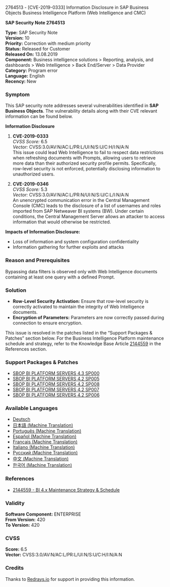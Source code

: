 2764513 - [CVE-2019-0333] Information Disclosure in SAP Business Objects Business Intelligence Platform (Web Intelligence and CMC)

**SAP Security Note 2764513**

**Type:** SAP Security Note  
**Version:** 10  
**Priority:** Correction with medium priority  
**Status:** Released for Customer  
**Released On:** 13.08.2019  
**Component:** Business intelligence solutions > Reporting, analysis, and dashboards > Web Intelligence > Back End/Server > Data Provider  
**Category:** Program error  
**Language:** English  
**Recency:** New

### Symptom

This SAP security note addresses several vulnerabilities identified in **SAP Business Objects**. The vulnerability details along with their CVE relevant information can be found below.

**Information Disclosure**

1. **CVE-2019-0333**  
   *CVSS Score:* 6.5  
   *Vector:* CVSS:3.0/AV:N/AC:L/PR:L/UI:N/S:U/C:H/I:N/A:N  
   This issue could lead Web Intelligence to fail to respect data restrictions when refreshing documents with Prompts, allowing users to retrieve more data than their authorized security profile permits. Specifically, row-level security is not enforced, potentially disclosing information to unauthorized users.

2. **CVE-2019-0346**  
   *CVSS Score:* 5.3  
   *Vector:* CVSS:3.0/AV:N/AC:L/PR:N/UI:N/S:U/C:L/I:N/A:N  
   An unencrypted communication error in the Central Management Console (CMC) leads to the disclosure of a list of usernames and roles imported from SAP Netweaver BI systems (BW). Under certain conditions, the Central Management Server allows an attacker to access information that would otherwise be restricted.

**Impacts of Information Disclosure:**
- Loss of information and system configuration confidentiality
- Information gathering for further exploits and attacks

### Reason and Prerequisites

Bypassing data filters is observed only with Web Intelligence documents containing at least one query with a defined Prompt.

### Solution

- **Row-Level Security Activation:** Ensure that row-level security is correctly activated to maintain the integrity of Web Intelligence documents.
- **Encryption of Parameters:** Parameters are now correctly passed during connection to ensure encryption.

This issue is resolved in the patches listed in the “Support Packages & Patches” section below. For the Business Intelligence Platform maintenance schedule and strategy, refer to the Knowledge Base Article [2144559](https://me.sap.com/notes/2144559) in the References section.

### Support Packages & Patches

- [SBOP BI PLATFORM SERVERS 4.3 SP000](https://me.sap.com/softwarecenter/template/products/_APP=00200682500000001943&_EVENT=DISPHIER&HEADER=Y&FUNCTIONBAR=N&EVENT=TREE&NE=NAVIGATE&ENR=73555000100200006622&V=MAINT)
- [SBOP BI PLATFORM SERVERS 4.2 SP005](https://me.sap.com/softwarecenter/template/products/_APP=00200682500000001943&_EVENT=DISPHIER&HEADER=Y&FUNCTIONBAR=N&EVENT=TREE&NE=NAVIGATE&ENR=73555000100200001041&V=MAINT)
- [SBOP BI PLATFORM SERVERS 4.2 SP008](https://me.sap.com/softwarecenter/template/products/_APP=00200682500000001943&_EVENT=DISPHIER&HEADER=Y&FUNCTIONBAR=N&EVENT=TREE&NE=NAVIGATE&ENR=73555000100200001041&V=MAINT)
- [SBOP BI PLATFORM SERVERS 4.2 SP007](https://me.sap.com/softwarecenter/template/products/_APP=00200682500000001943&_EVENT=DISPHIER&HEADER=Y&FUNCTIONBAR=N&EVENT=TREE&NE=NAVIGATE&ENR=73555000100200001041&V=MAINT)
- [SBOP BI PLATFORM SERVERS 4.2 SP006](https://me.sap.com/softwarecenter/template/products/_APP=00200682500000001943&_EVENT=DISPHIER&HEADER=Y&FUNCTIONBAR=N&EVENT=TREE&NE=NAVIGATE&ENR=73555000100200001041&V=MAINT)

### Available Languages

- [Deutsch](https://me.sap.com/notes/0002764513/D)
- [日本語 (Machine Translation)](https://me.sap.com/notes/0002764513/J)
- [Português (Machine Translation)](https://me.sap.com/notes/0002764513/P)
- [Español (Machine Translation)](https://me.sap.com/notes/0002764513/S)
- [Français (Machine Translation)](https://me.sap.com/notes/0002764513/F)
- [Italiano (Machine Translation)](https://me.sap.com/notes/0002764513/I)
- [Русский (Machine Translation)](https://me.sap.com/notes/0002764513/R)
- [中文 (Machine Translation)](https://me.sap.com/notes/0002764513/1)
- [한국어 (Machine Translation)](https://me.sap.com/notes/0002764513/3)

### References

- [2144559 - BI 4.x Maintenance Strategy & Schedule](https://me.sap.com/notes/2144559)

### Validity

**Software Component:** ENTERPRISE  
**From Version:** 420  
**To Version:** 420

### CVSS

**Score:** 6.5  
**Vector:** CVSS:3.0/AV:N/AC:L/PR:L/UI:N/S:U/C:H/I:N/A:N

### Credits

Thanks to [Redrays.io](https://redrays.io) for support in providing this information.